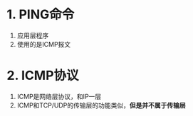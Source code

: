 # 1. PING命令
1. 应用层程序
2. 使用的是ICMP报文

# 2. ICMP协议
1. ICMP是网络层协议，和IP一层
2. ICMP和TCP/UDP的传输层的功能类似，**但是并不属于传输层**
